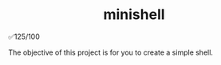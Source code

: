 <h1 align="center">
 minishell
</h1>

✅125/100

The objective of this project is for you to create a simple shell.

